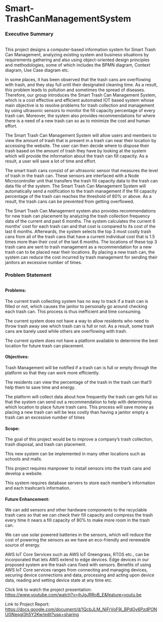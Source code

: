 # Smart-TrashCanManagementSystem
### Executive Summary
###### 
This project designs a computer-based information system for Smart Trash Can Management, analyzing existing system and business situations by requirements gathering and also using object-oriented design principles and methodologies, some of which includes the BPMN diagram, Context diagram, Use Case diagram etc.

In some places, it has been observed that the trash cans are overflowing with trash, and they stay full until their designated cleaning time. As a result, this problem leads to pollution and sometimes the spread of diseases.
Therefore, our group introduces the Smart Trash Can Management System, which is a cost effective and efficient automated IOT based system whose main objective is to resolve problems for trash collection and management by using ultrasonic sensors to monitor the fill capacity percentage of every trash can. Moreover, the system also provides recommendations for where there is a need of a new trash can so as to minimize the cost and human effort.

The Smart Trash Can Management System will allow users and members to view the amount of trash that is present in a trash can near their location by accessing the website. The user can then decide where to dispose their trash based on the amount of trash they have by looking at the system which will provide the information about the trash can fill capacity. As a result, a user will save a lot of time and effort.

The smart trash cans consist of an ultrasonic sensor that measures the level of trash in the trash can. These sensors are interfaced with a Node Microcontroller unit that transfers the trash fill capacity data to the trash can data file of the system. The Smart Trash Can Management System will automatically send a notification to the trash management if the fill capacity percentage of the trash can reaches the threshold of 80% or above. As a result, the trash cans can be prevented from getting overflowed.

The Smart Trash Can Management system also provides recommendations for new trash can placement by analyzing the trash collection frequency data of the current and past 6 months. The system calculates the current 6 months’ cost for each trash can and that cost is compared to its cost of the last 6 months. Afterwards, the system selects the top 3 most costly trash cans from all of the trash cans that have a current individual cost that is 1.5 times more than their cost of the last 6 months. The locations of these top 3 trash cans are sent to trash management as a recommendation for a new trash can to be placed near their locations. By placing a new trash can, the system can reduce the cost incurred by trash management for sending their janitors an excessive number of times. 

### Problem Statement
######
#### Problems:
The current trash collecting system has no way to track if a trash can is filled or not, which causes the janitor to personally go around checking each trash can. This process is thus inefficient and time consuming.

The current system does not have a way to allow residents who need to throw trash away see which trash can is full or not. As a result, some trash cans are barely used while others are overflowing with trash.

The current system does not have a platform available to determine the best location for future trash can placement.

#### Objectives:
Trash Management will be notified if a trash can is full or empty through the platform so that they can work more efficiently.

The residents can view the percentage of the trash in the trash can that’ll help them to save time and energy. 

The platform will collect data about how frequently the trash can gets full so that the system can send out a recommendation to help with determining which location to place future trash cans. This process will save money as placing a new trash can will be less costly than having a janitor empty a trash can an excessive number of times

#### Scope:
The goal of this project would be to improve a company’s trash collection, trash disposal, and trash can placement.

This new system can be implemented in many other locations such as schools and malls.

This project requires manpower to install sensors into the trash cans and develop a website.

This system requires database servers to store each member’s information and each trashcan’s information.

#### Future Enhancement: 
We can add sensors and other hardware components to the recyclable trash cans so that we can check their fill capacity and compress the trash every time it nears a fill capacity of 80% to make more room in the trash can.

We can use solar powered batteries in the sensors, which will reduce the cost of powering the sensors as we have an eco-friendly and renewable source of energy.

AWS IoT Core Services such as AWS IoT Greengrass, RTOS etc., can be incorporated that lets AWS extend to edge devices. Edge devices in our proposed system are the trash cans fixed with sensors. Benefits of using AWS IoT Core services ranges from connecting and managing devices, securing device connections and data, processing and acting upon device data, reading and setting device state at any time etc.

Click link to watch the project presentation:
https://www.youtube.com/watch?v=jhJgJRRoB_E&feature=youtu.be

Link to Project Report:
https://docs.google.com/document/d/1QcbJLM_NiFrVoF9i_BPdGy6PzdPONUGNeqgI3h5Y2Kw/edit?usp=sharing
